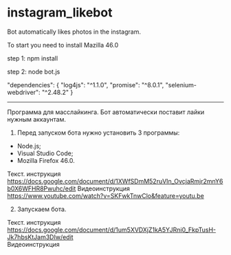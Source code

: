 # instagram_likebot
Bot automatically likes photos in the instagram.

To start you need to install Mazilla 46.0


step 1:
npm install

step 2:
node bot.js


"dependencies": {
    "log4js": "^1.1.0",
    "promise": "^8.0.1",
    "selenium-webdriver": "^2.48.2"
  }

___________________________

Программа для масслайкинга.
Бот автоматически поставит лайки нужным аккаунтам.

1. Перед запуском бота нужно установить 3 программы:
-  Node.js;
- Visual Studio Code;
- Mozilla Firefox 46.0.

Текст. инструкция https://docs.google.com/document/d/1XWfSDmM52ruVIn_OvcjaRmjr2mnY6b0X6WFHR8Pwuhc/edit
Видеоинструкция https://www.youtube.com/watch?v=SKFwkTnwClo&feature=youtu.be

2. Запускаем бота.

Текст. инструкция https://docs.google.com/document/d/1um5XVDXjZ1kA5YJRni0_FkpTusH-Jk7hbsKtJam3DIw/edit                                     
Видеоинструкция 
